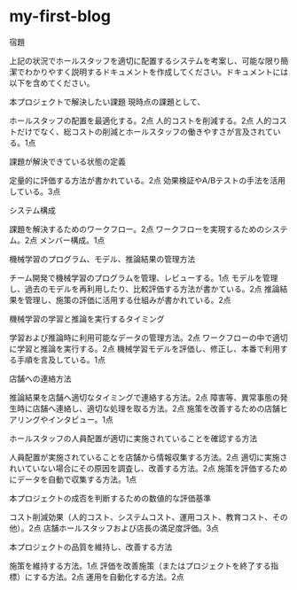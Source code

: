 # my-first-blog
宿題

上記の状況でホールスタッフを適切に配置するシステムを考案し、可能な限り簡潔でわかりやすく説明するドキュメントを作成してください。ドキュメントには以下を含めてください。

本プロジェクトで解決したい課題
現時点の課題として、

ホールスタッフの配置を最適化する。2点
人的コストを削減する。2点
人的コストだけでなく、総コストの削減とホールスタッフの働きやすさが言及されている。1点


課題が解決できている状態の定義

定量的に評価する方法が書かれている。2点
効果検証やA/Bテストの手法を活用している。3点


システム構成

課題を解決するためのワークフロー。2点
ワークフローを実現するためのシステム。2点
メンバー構成。1点


機械学習のプログラム、モデル、推論結果の管理方法

チーム開発で機械学習のプログラムを管理、レビューする。1点
モデルを管理し、過去のモデルを再利用したり、比較評価する方法が書かている。2点
推論結果を管理し、施策の評価に活用する仕組みが書かれている。2点


機械学習の学習と推論を実行するタイミング

学習および推論時に利用可能なデータの管理方法。2点
ワークフローの中で適切に学習と推論を実行する。2点
機械学習モデルを評価し、修正し、本番で利用する手順を言及している。1点


店舗への連絡方法

推論結果を店舗へ適切なタイミングで連絡する方法。2点
障害等、異常事態の発生時に店舗へ連絡し、適切な処理を取る方法。2点
施策を改善するための店舗ヒアリングやインタビュー。1点


ホールスタッフの人員配置が適切に実施されていることを確認する方法

人員配置が実施されていることを店舗から情報収集する方法。2点
適切に実施されいていない場合にその原因を調査し、改善する方法。2点
施策を評価するためにデータを自動で収集する方法。1点


本プロジェクトの成否を判断するための数値的な評価基準

コスト削減効果（人的コスト、システムコスト、運用コスト、教育コスト、その他）。2点
店舗ホールスタッフおよび店長の満足度評価。3点


本プロジェクトの品質を維持し、改善する方法

施策を維持する方法。1点
評価を改善施策（またはプロジェクトを終了する指標）にする方法。2点
運用を自動化する方法。2点




